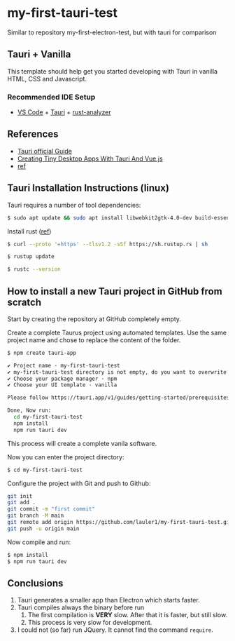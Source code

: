 # my-first-tauri-test
Similar to repository my-first-electron-test, but with tauri for comparison


## Tauri + Vanilla

This template should help get you started developing with Tauri in vanilla HTML, CSS and Javascript.

### Recommended IDE Setup

- [VS Code](https://code.visualstudio.com/) + [Tauri](https://marketplace.visualstudio.com/items?itemName=tauri-apps.tauri-vscode) + [rust-analyzer](https://marketplace.visualstudio.com/items?itemName=rust-lang.rust-analyzer)


## References

 - [Tauri official Guide](https://tauri.app/v1/guides/)
 - [Creating Tiny Desktop Apps With Tauri And Vue.js](https://www.smashingmagazine.com/2020/07/tiny-desktop-apps-tauri-vuejs/)
 - [ref](https://www.rust-lang.org/tools/install)

## Tauri Installation Instructions (linux)

Tauri requires a number of tool dependencies:

```bash
$ sudo apt update && sudo apt install libwebkit2gtk-4.0-dev build-essential curl libssl-dev appmenu-gtk3-module
```
Install rust ([ref](https://www.rust-lang.org/tools/install))
```bash
$ curl --proto '=https' --tlsv1.2 -sSf https://sh.rustup.rs | sh

$ rustup update

$ rustc --version
```


## How to install a new Tauri project in GitHub from scratch

Start by creating the repository at GitHub completely empty.


Create a complete Taurus project using automated templates. Use the same project name and chose to replace the content of the folder.

```bash
$ npm create tauri-app

✔ Project name · my-first-tauri-test
✔ my-first-tauri-test directory is not empty, do you want to overwrite? · yes
✔ Choose your package manager · npm
✔ Choose your UI template · vanilla

Please follow https://tauri.app/v1/guides/getting-started/prerequisites to install the needed prerequisites, if you haven´t already.

Done, Now run:
  cd my-first-tauri-test
  npm install
  npm run tauri dev
```

This process will create a complete vanila software.

Now you can enter the project directory:
```bash
$ cd my-first-tauri-test
```
Configure the project with Git and push to Github:

```bash
git init
git add .
git commit -m "first commit"
git branch -M main
git remote add origin https://github.com/lauler1/my-first-tauri-test.git
git push -u origin main
```

Now compile and run:
```bash
$ npm install
$ npm run tauri dev
```
## Conclusions

1. Tauri generates a smaller app than Electron which starts faster.
1. Tauri compiles always the binary before run
   1. The first compilation is **VERY** slow. After that it is faster, but still slow.
   1. This process is very slow for development.
1. I could not (so far) run JQuery. It cannot find the command `require`.

